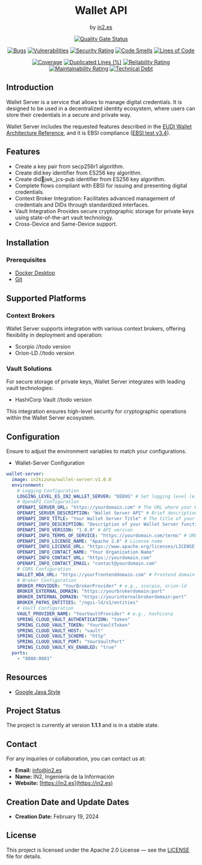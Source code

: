 <div align="center">
<h1>Wallet API</h1>
<span>by </span><a href="https://in2.es">in2.es</a>
<p><p>

[![Quality Gate Status](https://sonarcloud.io/api/project_badges/measure?project=in2workspace_in2-wallet-api&metric=alert_status)](https://sonarcloud.io/dashboard?id=in2workspace_in2-wallet-api)

[![Bugs](https://sonarcloud.io/api/project_badges/measure?project=in2workspace_credential-issuer&metric=bugs)](https://sonarcloud.io/summary/new_code?in2workspace_credential-issuer)
[![Vulnerabilities](https://sonarcloud.io/api/project_badges/measure?project=in2workspace_credential-issuer&metric=vulnerabilities)](https://sonarcloud.io/dashboard?id=in2workspace_credential-issuer)
[![Security Rating](https://sonarcloud.io/api/project_badges/measure?project=in2workspace_credential-issuer&metric=security_rating)](https://sonarcloud.io/dashboard?id=in2workspace_credential-issuer)
[![Code Smells](https://sonarcloud.io/api/project_badges/measure?project=in2workspace_credential-issuer&metric=code_smells)](https://sonarcloud.io/summary/new_code?id=in2workspace_credential-issuer)
[![Lines of Code](https://sonarcloud.io/api/project_badges/measure?project=in2workspace_credential-issuer&metric=ncloc)](https://sonarcloud.io/dashboard?id=in2workspace_credential-issuer)

[![Coverage](https://sonarcloud.io/api/project_badges/measure?project=in2workspace_in2-wallet-api&metric=coverage)](https://sonarcloud.io/summary/new_code?id=in2workspace_in2-wallet-api)
[![Duplicated Lines (%)](https://sonarcloud.io/api/project_badges/measure?project=in2workspace_credential-issuer&metric=duplicated_lines_density)](https://sonarcloud.io/summary/new_code?id=in2workspace_credential-issuer)
[![Reliability Rating](https://sonarcloud.io/api/project_badges/measure?project=in2workspace_credential-issuer&metric=reliability_rating)](https://sonarcloud.io/dashboard?id=in2workspace_credential-issuer)
[![Maintainability Rating](https://sonarcloud.io/api/project_badges/measure?project=in2workspace_credential-issuer&metric=sqale_rating)](https://sonarcloud.io/dashboard?id=in2workspace_credential-issuer)
[![Technical Debt](https://sonarcloud.io/api/project_badges/measure?project=in2workspace_credential-issuer&metric=sqale_index)](https://sonarcloud.io/summary/new_code?id=in2workspace_credential-issuer)

</div>

## Introduction

Wallet Server is a service that allows to manage digital credentials. It is designed to be used in a decentralized identity ecosystem, where users can store their credentials in a secure and private way.

Wallet Server includes the requested features 
described in the [EUDI Wallet Architecture Reference](https://github.com/eu-digital-identity-wallet/eudi-doc-architecture-and-reference-framework/blob/main/docs/arf.md), 
and it is EBSI compliance ([EBSI test v3.4](https://hub.ebsi.eu/wallet-conformance)).

## Features
- Create a key pair from secp256r1 algorithm.
- Create did:key identifier from ES256 key algorithm.
- Create did:key:jwk_jcs-pub identifier from ES256 key algorithm.
- Complete flows compliant with EBSI for issuing and presenting digital credentials.
- Context Broker Integration: Facilitates advanced management of credentials and DIDs through standardized interfaces.
- Vault Integration Provides secure cryptographic storage for private keys using state-of-the-art vault technology.
- Cross-Device and Same-Device support.


## Installation
### Prerequisites
- [Docker Desktop](https://www.docker.com/)
- [Git](https://git-scm.com/)

## Supported Platforms

### Context Brokers
Wallet Server supports integration with various context brokers, offering flexibility in deployment and operation:

* Scorpio //todo version
* Orion-LD //todo version

### Vault Solutions
For secure storage of private keys, Wallet Server integrates with leading vault technologies:

* HashiCorp Vault //todo version

This integration ensures high-level security for cryptographic operations within the Wallet Server ecosystem.

## Configuration

Ensure to adjust the environment variables to match your configurations.

* Wallet-Server Configuration
```yaml
wallet-server:
  image: in2kizuna/wallet-server:v1.0.0
  environment:
    # Logging Configuration
    LOGGING_LEVEL_ES_IN2_WALLET_SERVER: "DEBUG" # Set logging level (e.g., DEBUG, INFO, WARN, ERROR)
    # OpenAPI Configuration
    OPENAPI_SERVER_URL: "https://yourdomain.com" # The URL where your Wallet Server is hosted
    OPENAPI_SERVER_DESCRIPTION: "Wallet Server API" # Brief description of your server
    OPENAPI_INFO_TITLE: "Your Wallet Server Title" # The title of your API
    OPENAPI_INFO_DESCRIPTION: "Description of your Wallet Server functionalities"
    OPENAPI_INFO_VERSION: "1.0.0" # API version
    OPENAPI_INFO_TERMS_OF_SERVICE: "https://yourdomain.com/terms" # URL to the terms of service
    OPENAPI_INFO_LICENSE_NAME: "Apache 2.0" # License name
    OPENAPI_INFO_LICENSE_URL: "https://www.apache.org/licenses/LICENSE-2.0.html" # Link to license
    OPENAPI_INFO_CONTACT_NAME: "Your Organization Name"
    OPENAPI_INFO_CONTACT_URL: "https://yourdomain.com"
    OPENAPI_INFO_CONTACT_EMAIL: "contact@yourdomain.com"
    # CORS Configuration
    WALLET_WDA_URL: "https://yourfrontenddomain.com" # Frontend domain for CORS policy
    # Broker Configuration
    BROKER_PROVIDER: "YourBrokerProvider" # e.g., scorpio, orion-ld
    BROKER_EXTERNAL_DOMAIN: "https://yourbrokerdomain:port"
    BROKER_INTERNAL_DOMAIN: "https://yourinternalbrokerdomain:port"
    BROKER_PATHS_ENTITIES: "/ngsi-ld/v1/entities"
    # Vault Configuration
    VAULT_PROVIDER_NAME: "YourVaultProvider" # e.g., hashicorp
    SPRING_CLOUD_VAULT_AUTHENTICATION: "token"
    SPRING_CLOUD_VAULT_TOKEN: "YourVaultToken"
    SPRING_CLOUD_VAULT_HOST: "vault"
    SPRING_CLOUD_VAULT_SCHEME: "http"
    SPRING_CLOUD_VAULT_PORT: "YourVaultPort"
    SPRING_CLOUD_VAULT_KV_ENABLED: "true"
  ports:
    - "8080:8081"

```

## Resources
* [Google Java Style](https://github.com/checkstyle/checkstyle/blob/master/src/main/resources/google_checks.xml)

## Project Status
The project is currently at version **1.1.1** and is in a stable state.

## Contact
For any inquiries or collaboration, you can contact us at:
* **Email:** [info@in2.es](mailto:info@in2.es)
* **Name:** IN2, Ingeniería de la Información
* **Website:** [https://in2.es](https://in2.es)

## Creation Date and Update Dates
* **Creation Date:** February 19, 2024

## License
This project is licensed under the Apache 2.0 License — see the [LICENSE](LICENSE) file for details.